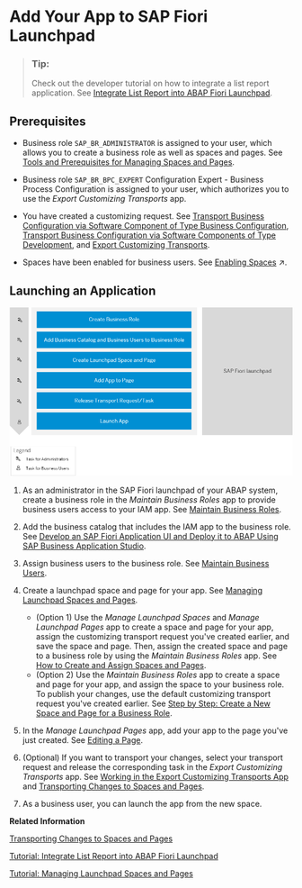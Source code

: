 <!-- loioea41912278ea4525adc3ddd4e4f7988a -->

# Add Your App to SAP Fiori Launchpad



> ### Tip:  
> Check out the developer tutorial on how to integrate a list report application. See [Integrate List Report into ABAP Fiori Launchpad](https://developers.sap.com/tutorials/abap-environment-abap-flp.html#c821f420-092f-47eb-a724-6fd53dbe3a22).



<a name="loioea41912278ea4525adc3ddd4e4f7988a__section_p1q_dll_xrb"/>

## Prerequisites

-   Business role `SAP_BR_ADMINISTRATOR` is assigned to your user, which allows you to create a business role as well as spaces and pages. See [Tools and Prerequisites for Managing Spaces and Pages](https://help.sap.com/viewer/10fd1742ea914256abedb34bf15bd069/Cloud/en-US/a2638d49bf25487fb79a9d0296d3b8bd.html).
-   Business role `SAP_BR_BPC_EXPERT` Configuration Expert - Business Process Configuration is assigned to your user, which authorizes you to use the *Export Customizing Transports* app.

-   You have created a customizing request. See [Transport Business Configuration via Software Component of Type Business Configuration](transport-business-configuration-via-software-component-of-type-business-configuration-03a3611.md), [Transport Business Configuration via Software Components of Type Development](transport-business-configuration-via-software-components-of-type-development-d801854.md), and [Export Customizing Transports](../50-administration-and-ops/export-customizing-transports-a772a0f.md).

-   Spaces have been enabled for business users. See [Enabling Spaces](https://help.sap.com/viewer/10fd1742ea914256abedb34bf15bd069/Cloud/en-US/64a5e1675ce7413791a654d2228a90be.html "There are two parameters and one user setting that influence if the launchpad uses spaces or the home page for displaying the apps.") :arrow_upper_right:.



<a name="loioea41912278ea4525adc3ddd4e4f7988a__section_wzs_2ll_xrb"/>

## Launching an Application

![](images/Launch_Your_App_ABAP_d8b027c.png)

1.  As an administrator in the SAP Fiori launchpad of your ABAP system, create a business role in the *Maintain Business Roles* app to provide business users access to your IAM app. See [Maintain Business Roles](../50-administration-and-ops/maintain-business-roles-8980ad0.md).
2.  Add the business catalog that includes the IAM app to the business role. See [Develop an SAP Fiori Application UI and Deploy it to ABAP Using SAP Business Application Studio](develop-an-sap-fiori-application-ui-and-deploy-it-to-abap-using-sap-business-application-eaaeba4.md).
3.  Assign business users to the business role. See [Maintain Business Users](../50-administration-and-ops/maintain-business-users-e40e710.md).
4.  Create a launchpad space and page for your app. See [Managing Launchpad Spaces and Pages](https://help.sap.com/products/BTP/10fd1742ea914256abedb34bf15bd069/e55f5cc8ccec490f83a00284659bce9f.html).
    -   \(Option 1\) Use the *Manage Launchpad Spaces* and *Manage Launchpad Pages* app to create a space and page for your app, assign the customizing transport request you've created earlier, and save the space and page. Then, assign the created space and page to a business role by using the *Maintain Business Roles* app. See [How to Create and Assign Spaces and Pages](https://help.sap.com/products/BTP/10fd1742ea914256abedb34bf15bd069/a2318ca9a44b474daadaad85feb2f364.html).
    -   \(Option 2\) Use the *Maintain Business Roles* app to create a space and page for your app, and assign the space to your business role. To publish your changes, use the default customizing transport request you've created earlier. See [Step by Step: Create a New Space and Page for a Business Role](https://help.sap.com/products/BTP/10fd1742ea914256abedb34bf15bd069/ab05d9e086554a08af88d6482deb1bcb.html?version=Cloud).

5.  In the *Manage Launchpad Pages* app, add your app to the page you've just created. See [Editing a Page](https://help.sap.com/products/BTP/10fd1742ea914256abedb34bf15bd069/7b42aad18c53439db2cce55719253674.html?version=Cloud).
6.  \(Optional\) If you want to transport your changes, select your transport request and release the corresponding task in the *Export Customizing Transports* app. See [Working in the Export Customizing Transports App](../50-administration-and-ops/working-in-the-export-customizing-transports-app-cc16fd0.md) and [Transporting Changes to Spaces and Pages](https://help.sap.com/viewer/10fd1742ea914256abedb34bf15bd069/Cloud/en-US/cc9914d702be4ec0b71b8a74d0549b36.html).
7.  As a business user, you can launch the app from the new space.

**Related Information**  


[Transporting Changes to Spaces and Pages](https://help.sap.com/viewer/10fd1742ea914256abedb34bf15bd069/Cloud/en-US/cc9914d702be4ec0b71b8a74d0549b36.html)

[Tutorial: Integrate List Report into ABAP Fiori Launchpad](https://developers.sap.com/tutorials/abap-environment-abap-flp.html)

[Tutorial: Managing Launchpad Spaces and Pages](https://education.hana.ondemand.com/education/pub/s4/index.html?library=library.txt&show=project!PR_4DFA77D97EA8389A)

